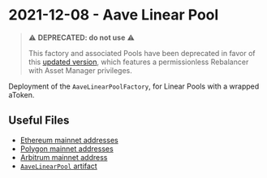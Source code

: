 # 2021-12-08 - Aave Linear Pool

> ⚠️ **DEPRECATED: do not use** ⚠️
>
> This factory and associated Pools have been deprecated in favor of this [updated version](../../20220817-aave-rebalanced-linear-pool), which features a permissionless Rebalancer with Asset Manager privileges.

Deployment of the `AaveLinearPoolFactory`, for Linear Pools with a wrapped aToken.

## Useful Files

- [Ethereum mainnet addresses](./output/mainnet.json)
- [Polygon mainnet addresses](./output/polygon.json)
- [Arbitrum mainnet address](./output/arbitrum.json)
- [`AaveLinearPool` artifact](./artifact/AaveLinearPool.json)
